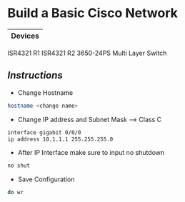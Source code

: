 # Build a Basic Cisco Network

| Devices
| --- |
ISR4321 R1
ISR4321 R2
3650-24PS Multi Layer Switch  

## _Instructions_

* Change Hostname
```sh
hostname <change name>
```
* Change IP address and Subnet Mask --> Class C
```sh
interface gigabit 0/0/0
ip address 10.1.1.1 255.255.255.0
```

* After IP Interface make sure to input no shutdown
```sh
no shut
```

* Save Configuration 
```sh
do wr
```